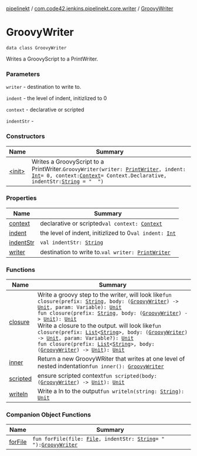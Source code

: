 [pipelinekt](../../index.md) / [com.code42.jenkins.pipelinekt.core.writer](../index.md) / [GroovyWriter](./index.md)

# GroovyWriter

`data class GroovyWriter`

Writes a GroovyScript to a PrintWriter.

### Parameters

`writer` - destination to write to.

`indent` - the level of indent, initizlized to 0

`context` - declarative or scripted

`indentStr` -

### Constructors

| Name | Summary |
|---|---|
| [&lt;init&gt;](-init-.md) | Writes a GroovyScript to a PrintWriter.`GroovyWriter(writer: `[`PrintWriter`](https://docs.oracle.com/javase/6/docs/api/java/io/PrintWriter.html)`, indent: `[`Int`](https://kotlinlang.org/api/latest/jvm/stdlib/kotlin/-int/index.html)` = 0, context: `[`Context`](../-context/index.md)` = Context.Declarative, indentStr: `[`String`](https://kotlinlang.org/api/latest/jvm/stdlib/kotlin/-string/index.html)` = "  ")` |

### Properties

| Name | Summary |
|---|---|
| [context](context.md) | declarative or scripted`val context: `[`Context`](../-context/index.md) |
| [indent](indent.md) | the level of indent, initizlized to 0`val indent: `[`Int`](https://kotlinlang.org/api/latest/jvm/stdlib/kotlin/-int/index.html) |
| [indentStr](indent-str.md) | `val indentStr: `[`String`](https://kotlinlang.org/api/latest/jvm/stdlib/kotlin/-string/index.html) |
| [writer](writer.md) | destination to write to.`val writer: `[`PrintWriter`](https://docs.oracle.com/javase/6/docs/api/java/io/PrintWriter.html) |

### Functions

| Name | Summary |
|---|---|
| [closure](closure.md) | Write a groovy step to the writer, will look like`fun closure(prefix: `[`String`](https://kotlinlang.org/api/latest/jvm/stdlib/kotlin/-string/index.html)`, body: (`[`GroovyWriter`](./index.md)`) -> `[`Unit`](https://kotlinlang.org/api/latest/jvm/stdlib/kotlin/-unit/index.html)`, param: Variable): `[`Unit`](https://kotlinlang.org/api/latest/jvm/stdlib/kotlin/-unit/index.html)<br>`fun closure(prefix: `[`String`](https://kotlinlang.org/api/latest/jvm/stdlib/kotlin/-string/index.html)`, body: (`[`GroovyWriter`](./index.md)`) -> `[`Unit`](https://kotlinlang.org/api/latest/jvm/stdlib/kotlin/-unit/index.html)`): `[`Unit`](https://kotlinlang.org/api/latest/jvm/stdlib/kotlin/-unit/index.html)<br>Write a closure to the output.  will look like`fun closure(prefix: `[`List`](https://kotlinlang.org/api/latest/jvm/stdlib/kotlin.collections/-list/index.html)`<`[`String`](https://kotlinlang.org/api/latest/jvm/stdlib/kotlin/-string/index.html)`>, body: (`[`GroovyWriter`](./index.md)`) -> `[`Unit`](https://kotlinlang.org/api/latest/jvm/stdlib/kotlin/-unit/index.html)`, param: Variable?): `[`Unit`](https://kotlinlang.org/api/latest/jvm/stdlib/kotlin/-unit/index.html)<br>`fun closure(prefix: `[`List`](https://kotlinlang.org/api/latest/jvm/stdlib/kotlin.collections/-list/index.html)`<`[`String`](https://kotlinlang.org/api/latest/jvm/stdlib/kotlin/-string/index.html)`>, body: (`[`GroovyWriter`](./index.md)`) -> `[`Unit`](https://kotlinlang.org/api/latest/jvm/stdlib/kotlin/-unit/index.html)`): `[`Unit`](https://kotlinlang.org/api/latest/jvm/stdlib/kotlin/-unit/index.html) |
| [inner](inner.md) | Return a new GroovyWRiter that writes at one level of nested indentation`fun inner(): `[`GroovyWriter`](./index.md) |
| [scripted](scripted.md) | ensure scripted context`fun scripted(body: (`[`GroovyWriter`](./index.md)`) -> `[`Unit`](https://kotlinlang.org/api/latest/jvm/stdlib/kotlin/-unit/index.html)`): `[`Unit`](https://kotlinlang.org/api/latest/jvm/stdlib/kotlin/-unit/index.html) |
| [writeln](writeln.md) | Write a ln to the output`fun writeln(string: `[`String`](https://kotlinlang.org/api/latest/jvm/stdlib/kotlin/-string/index.html)`): `[`Unit`](https://kotlinlang.org/api/latest/jvm/stdlib/kotlin/-unit/index.html) |

### Companion Object Functions

| Name | Summary |
|---|---|
| [forFile](for-file.md) | `fun forFile(file: `[`File`](https://docs.oracle.com/javase/6/docs/api/java/io/File.html)`, indentStr: `[`String`](https://kotlinlang.org/api/latest/jvm/stdlib/kotlin/-string/index.html)` = "  "): `[`GroovyWriter`](./index.md) |
